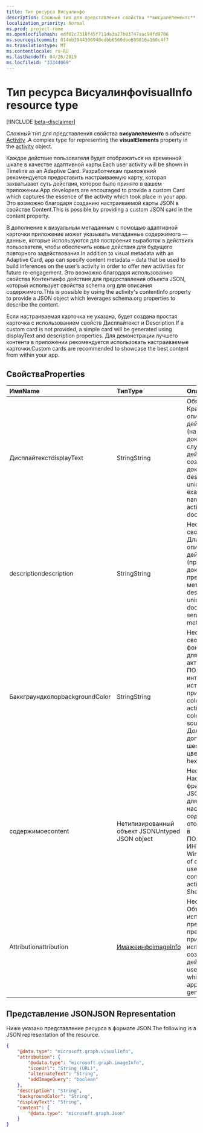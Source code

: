 ```yaml
---
title: Тип ресурса Висуалинфо
description: Сложный тип для представления свойства **висуалелементс** в объекте Activity.
localization_priority: Normal
ms.prod: project-rome
ms.openlocfilehash: edf02c7318f45f711da3a27b03747aac94fd9706
ms.sourcegitcommit: 014eb3944306948edbb6560dbe689816a168c4f7
ms.translationtype: MT
ms.contentlocale: ru-RU
ms.lasthandoff: 04/26/2019
ms.locfileid: "33344069"
---
```

# <a name="visualinfo-resource-type"></a><span data-ttu-id="baca9-103">Тип ресурса Висуалинфо</span><span class="sxs-lookup"><span data-stu-id="baca9-103">visualInfo resource type</span></span>

[!INCLUDE [beta-disclaimer](../../includes/beta-disclaimer.md)]

<span data-ttu-id="baca9-104">Сложный тип для представления свойства **висуалелементс** в объекте [Activity](../resources/projectrome-activity.md) .</span><span class="sxs-lookup"><span data-stu-id="baca9-104">A complex type for representing the **visualElements** property in the [activity](../resources/projectrome-activity.md) object.</span></span>

<span data-ttu-id="baca9-105">Каждое действие пользователя будет отображаться на временной шкале в качестве адаптивной карты.</span><span class="sxs-lookup"><span data-stu-id="baca9-105">Each user activity will be shown in Timeline as an Adaptive Card.</span></span> <span data-ttu-id="baca9-106">Разработчикам приложений рекомендуется предоставить настраиваемую карту, которая захватывает суть действия, которое было принято в вашем приложении.</span><span class="sxs-lookup"><span data-stu-id="baca9-106">App developers are encouraged to provide a custom Card which captures the essence of the activity which took place in your app.</span></span> <span data-ttu-id="baca9-107">Это возможно благодаря созданию настраиваемой карты JSON в свойстве Content.</span><span class="sxs-lookup"><span data-stu-id="baca9-107">This is possible by providing a custom JSON card in the content property.</span></span>

<span data-ttu-id="baca9-108">В дополнение к визуальным метаданным с помощью адаптивной карточки приложение может указывать метаданные содержимого — данные, которые используются для построения выработок в действиях пользователя, чтобы обеспечить новые действия для будущего повторного задействования.</span><span class="sxs-lookup"><span data-stu-id="baca9-108">In addition to visual metadata with an Adaptive Card, app can specify content metadata – data that be used to build inferences on the user’s activity in order to offer new activities for future re-engagement.</span></span> <span data-ttu-id="baca9-109">Это возможно благодаря использованию свойства Контентинфо действия для предоставления объекта JSON, который использует свойства schema.org для описания содержимого.</span><span class="sxs-lookup"><span data-stu-id="baca9-109">This is possible by using the activity's contentInfo property to provide a JSON object which leverages schema.org properties to describe the content.</span></span>

<span data-ttu-id="baca9-110">Если настраиваемая карточка не указана, будет создана простая карточка с использованием свойств Дисплайтекст и Description.</span><span class="sxs-lookup"><span data-stu-id="baca9-110">If a custom card is not provided, a simple card will be generated using displayText and description properties.</span></span> <span data-ttu-id="baca9-111">Для демонстрации лучшего контента в приложении рекомендуется использовать настраиваемые карточки.</span><span class="sxs-lookup"><span data-stu-id="baca9-111">Custom cards are recommended to showcase the best content from within your app.</span></span>

## <a name="properties"></a><span data-ttu-id="baca9-112">Свойства</span><span class="sxs-lookup"><span data-stu-id="baca9-112">Properties</span></span>

|<span data-ttu-id="baca9-113">Имя</span><span class="sxs-lookup"><span data-stu-id="baca9-113">Name</span></span> | <span data-ttu-id="baca9-114">Тип</span><span class="sxs-lookup"><span data-stu-id="baca9-114">Type</span></span> | <span data-ttu-id="baca9-115">Описание</span><span class="sxs-lookup"><span data-stu-id="baca9-115">Description</span></span>|
|:----|:------|:-----------|
|<span data-ttu-id="baca9-116">Дисплайтекст</span><span class="sxs-lookup"><span data-stu-id="baca9-116">displayText</span></span> | <span data-ttu-id="baca9-117">String</span><span class="sxs-lookup"><span data-stu-id="baca9-117">String</span></span> | <span data-ttu-id="baca9-118">Обязательный.</span><span class="sxs-lookup"><span data-stu-id="baca9-118">Required.</span></span> <span data-ttu-id="baca9-119">Краткое текстовое описание уникального действия пользователя (например, имя документа в тех случаях, когда действие относится к созданию документа)</span><span class="sxs-lookup"><span data-stu-id="baca9-119">Short text description of the user's unique activity (for example, document name in cases where an activity refers to document creation)</span></span>|
|<span data-ttu-id="baca9-120">description</span><span class="sxs-lookup"><span data-stu-id="baca9-120">description</span></span> | <span data-ttu-id="baca9-121">String</span><span class="sxs-lookup"><span data-stu-id="baca9-121">String</span></span> | <span data-ttu-id="baca9-122">Необязательное свойство.</span><span class="sxs-lookup"><span data-stu-id="baca9-122">Optional.</span></span> <span data-ttu-id="baca9-123">Длинное текстовое описание уникального действия пользователя (пример: имя документа, первое предложение и/или метаданные)</span><span class="sxs-lookup"><span data-stu-id="baca9-123">Longer text description of the user's unique activity (example: document name, first sentence, and/or metadata)</span></span>|
|<span data-ttu-id="baca9-124">Баккграундколор</span><span class="sxs-lookup"><span data-stu-id="baca9-124">backgroundColor</span></span> | <span data-ttu-id="baca9-125">String</span><span class="sxs-lookup"><span data-stu-id="baca9-125">String</span></span> | <span data-ttu-id="baca9-126">Необязательное свойство.</span><span class="sxs-lookup"><span data-stu-id="baca9-126">Optional.</span></span> <span data-ttu-id="baca9-127">Цвет фона, используемый для отображения активности в цвете ПОЛЬЗОВАТЕЛЬСКОГО интерфейса для источника действия приложения.</span><span class="sxs-lookup"><span data-stu-id="baca9-127">Background color used to render the activity in the UI - brand color for the application source of the activity.</span></span> <span data-ttu-id="baca9-128">Должно быть допустимым шестнадцатеричным цветом</span><span class="sxs-lookup"><span data-stu-id="baca9-128">Must be a valid hex color</span></span>|
|<span data-ttu-id="baca9-129">содержимое</span><span class="sxs-lookup"><span data-stu-id="baca9-129">content</span></span> | <span data-ttu-id="baca9-130">Нетипизированный объект JSON</span><span class="sxs-lookup"><span data-stu-id="baca9-130">Untyped JSON object</span></span> | <span data-ttu-id="baca9-131">Необязательно.</span><span class="sxs-lookup"><span data-stu-id="baca9-131">Optional.</span></span> <span data-ttu-id="baca9-132">Настраиваемый фрагмент объекта data: JSON, используемый для предоставления настраиваемого содержимого для отображения действий в ПОЛЬЗОВАТЕЛЬСКОМ ИНТЕРФЕЙСе оболочки Windows</span><span class="sxs-lookup"><span data-stu-id="baca9-132">Custom piece of data - JSON object used to provide custom content to render the activity in the Windows Shell UI</span></span>|
|<span data-ttu-id="baca9-133">Attribution</span><span class="sxs-lookup"><span data-stu-id="baca9-133">attribution</span></span> | [<span data-ttu-id="baca9-134">Имажеинфо</span><span class="sxs-lookup"><span data-stu-id="baca9-134">imageInfo</span></span>](../resources/projectrome-imageinfo.md) | <span data-ttu-id="baca9-135">Необязательно.</span><span class="sxs-lookup"><span data-stu-id="baca9-135">Optional.</span></span> <span data-ttu-id="baca9-136">Объект JSON, используемый для представления значка, представляющего приложение, используемое для создания действия</span><span class="sxs-lookup"><span data-stu-id="baca9-136">JSON object used to represent an icon which represents the application used to generate the activity</span></span>|

## <a name="json-representation"></a><span data-ttu-id="baca9-137">Представление JSON</span><span class="sxs-lookup"><span data-stu-id="baca9-137">JSON Representation</span></span>

<span data-ttu-id="baca9-138">Ниже указано представление ресурса в формате JSON.</span><span class="sxs-lookup"><span data-stu-id="baca9-138">The following is a JSON representation of the resource.</span></span>

<!-- {
  "blockType": "resource",
  "optionalProperties": [
    "attribution",
    "description",
    "backgroundColor",
    "content"
  ],
  "@odata.type": "microsoft.graph.visualInfo"
}-->

```json
{
    "@data.type": "microsoft.graph.visualInfo",
    "attribution": {
        "@odata.type": "microsoft.graph.imageInfo",
        "iconUrl": "String (URL)",
        "alternateText": "String",
        "addImageQuery": "boolean"
    },
    "description": "String",
    "backgroundColor": "String",
    "displayText": "String",
    "content": {
        "@data.type": "microsoft.graph.Json"
    }
}
```

<!-- uuid: 8fcb5dbc-d5aa-4681-8e31-b001d5168d79
2017-06-07 14:57:30 UTC -->
<!--
{
  "type": "#page.annotation",
  "description": "visualinfo resource",
  "keywords": "",
  "section": "documentation",
  "tocPath": "",
  "suppressions": []
}
-->
